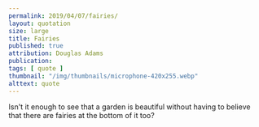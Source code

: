 ```yaml
---
permalink: 2019/04/07/fairies/
layout: quotation
size: large
title: Fairies
published: true
attribution: Douglas Adams
publication: 
tags: [ quote ]
thumbnail: "/img/thumbnails/microphone-420x255.webp"
alttext: quote
---
```


Isn't it enough to see that a garden is beautiful without 
having to believe that there are fairies at the bottom of it too?
